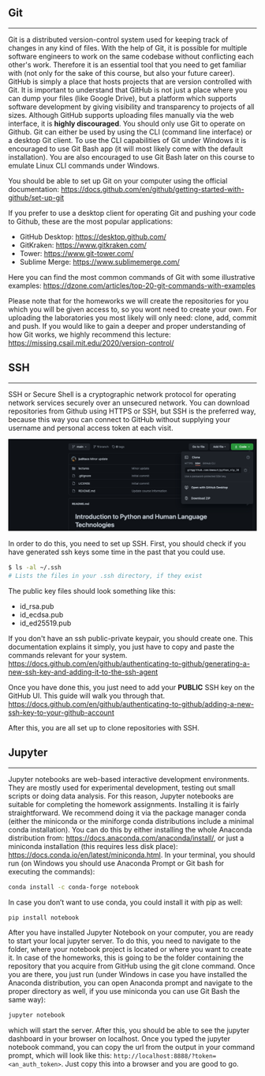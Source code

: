 ## Git

---
Git is a distributed version-control system used for keeping track of changes in any kind of files. With the help of Git, it is possible for multiple software engineers to work on the same codebase without conflicting each other's work. Therefore it is an essential tool that you need to get familiar with (not only for the sake of this course, but also your future career). GitHub is simply a place that hosts projects that are version controlled with Git. It is important to understand that GitHub is not just a place where you can dump your files (like Google Drive), but a platform which supports software development by giving visibility and transparency to projects of all sizes. Although GitHub supports uploading files manually via the web interface, it is **highly discouraged**. You should only use Git to operate on Github. Git can either be used by using the CLI (command line interface) or a desktop Git client. To use the CLI capabilities of Git under Windows it is encouraged to use Git Bash app (it will most likely come with the default installation). You are also encouraged to use Git Bash later on this course to emulate Linux CLI commands under Windows.

You should be able to set up Git on your computer using the official documentation: https://docs.github.com/en/github/getting-started-with-github/set-up-git

If you prefer to use a desktop client for operating Git and pushing your code to Github, these are the most popular applications:
- GitHub Desktop: https://desktop.github.com/
- GitKraken: https://www.gitkraken.com/
- Tower: https://www.git-tower.com/
- Sublime Merge: https://www.sublimemerge.com/

Here you can find the most common commands of Git with some illustrative examples:
https://dzone.com/articles/top-20-git-commands-with-examples

Please note that for the homeworks we will create the repositories for you which you will be given access to, so you wont need to create your own. For uploading the laboratories you most likely will only need: clone, add, commit and push.
If you would like to gain a deeper and proper understanding of how Git works, we highly recommend this lecture: https://missing.csail.mit.edu/2020/version-control/

## SSH
---
SSH or Secure Shell is a cryptographic network protocol for operating network services securely over an unsecured network. You can download repositories from Github using HTTPS or SSH, but SSH is the preferred way, because this way you can connect to GitHub without supplying your username and personal access token at each visit.

![https-ssh](img/github-https-ssh-clone.png)

In order to do this, you need to set up SSH. First, you should check if you have generated ssh keys some time in the past that you could use.

```bash
$ ls -al ~/.ssh
# Lists the files in your .ssh directory, if they exist
```
The public key files should look something like this:
- id_rsa.pub
- id_ecdsa.pub
- id_ed25519.pub

If you don't have an ssh public-private keypair, you should create one. This documentation explains it simply, you just have to copy and paste the commands relevant for your system.
https://docs.github.com/en/github/authenticating-to-github/generating-a-new-ssh-key-and-adding-it-to-the-ssh-agent

Once you have done this, you just need to add your **PUBLIC** SSH key on the GitHub UI. This guide will walk you through that. https://docs.github.com/en/github/authenticating-to-github/adding-a-new-ssh-key-to-your-github-account

After this, you are all set up to clone repositories with SSH.

## Jupyter
---

Jupyter notebooks are web-based interactive development environments. They are mostly used for experimental development, testing out small scripts or doing data analysis. For this reason, Jupyter notebooks are suitable for completing the homework assignments. Installing it is fairly straightforward. We recommend doing it via the package manager conda (either the miniconda or the miniforge conda distributions include a minimal conda installation). You can do this by either installing the whole Anaconda distribution from: https://docs.anaconda.com/anaconda/install/, or just a miniconda installation (this requires less disk place): https://docs.conda.io/en/latest/miniconda.html. In your terminal, you should run (on Windows you should use Anaconda Prompt or Git bash for executing the commands):

```bash
conda install -c conda-forge notebook
```
In case you don’t want to use conda, you could install it with pip as well:
```bash
pip install notebook
```
After you have installed Jupyter Notebook on your computer, you are ready to start your local jupyter server. To do this, you need to navigate to the folder, where your notebook project is located or where you want to create it. In case of the homeworks, this is going to be the folder containing the repository that you acquire from GitHub using the git clone command. Once you are there, you just run (under Windows in case you have installed the Anaconda distribution, you can open Anaconda prompt and navigate to the proper directory as well, if you use miniconda you can use Git Bash the same way):
```bash
jupyter notebook
```
which will start the server. After this, you should be able to see the jupyter dashboard in your browser on localhost. Once you typed the jupyter notebook command, you can copy the url from the output in your command prompt, which will look like this: `http://localhost:8888/?token=<an_auth_token>`.
Just copy this into a browser and you are good to go. 


